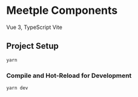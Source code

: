 # Meetple Components

Vue 3, TypeScript
Vite



## Project Setup

```sh
yarn
```

### Compile and Hot-Reload for Development

```sh
yarn dev
```
